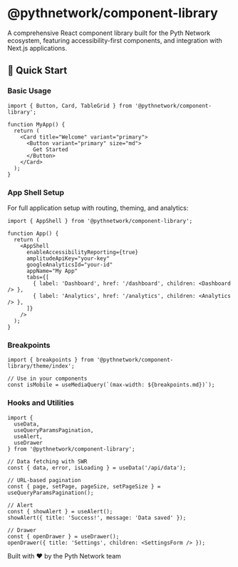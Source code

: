 # @pythnetwork/component-library

A comprehensive React component library built for the Pyth Network ecosystem, featuring accessibility-first components, and integration with Next.js applications.

## 🎯 Quick Start

### Basic Usage

```tsx
import { Button, Card, TableGrid } from '@pythnetwork/component-library';

function MyApp() {
  return (
    <Card title="Welcome" variant="primary">
      <Button variant="primary" size="md">
        Get Started
      </Button>
    </Card>
  );
}
```

### App Shell Setup

For full application setup with routing, theming, and analytics:

```tsx
import { AppShell } from '@pythnetwork/component-library';

function App() {
  return (
    <AppShell
      enableAccessibilityReporting={true}
      amplitudeApiKey="your-key"
      googleAnalyticsId="your-id"
      appName="My App"
      tabs={[
        { label: 'Dashboard', href: '/dashboard', children: <Dashboard /> },
        { label: 'Analytics', href: '/analytics', children: <Analytics /> },
      ]}
    />
  );
}
```

### Breakpoints

```tsx
import { breakpoints } from '@pythnetwork/component-library/theme/index';

// Use in your components
const isMobile = useMediaQuery(`(max-width: ${breakpoints.md})`);
```

### Hooks and Utilities

```tsx
import { 
  useData, 
  useQueryParamsPagination,
  useAlert,
  useDrawer 
} from '@pythnetwork/component-library';

// Data fetching with SWR
const { data, error, isLoading } = useData('/api/data');

// URL-based pagination
const { page, setPage, pageSize, setPageSize } = useQueryParamsPagination();

// Alert
const { showAlert } = useAlert();
showAlert({ title: 'Success!', message: 'Data saved' });

// Drawer
const { openDrawer } = useDrawer();
openDrawer({ title: 'Settings', children: <SettingsForm /> });
```



Built with ❤️ by the Pyth Network team